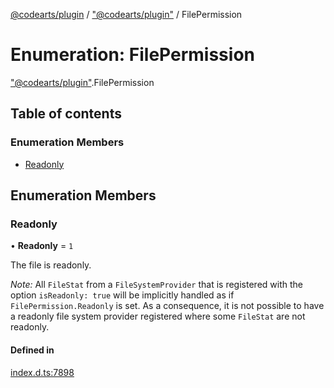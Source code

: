 [@codearts/plugin](../README.md) / ["@codearts/plugin"](../modules/_codearts_plugin_.md) / FilePermission

# Enumeration: FilePermission

["@codearts/plugin"](../modules/_codearts_plugin_.md).FilePermission

## Table of contents

### Enumeration Members

- [Readonly](codearts_plugin_.FilePermission.md#readonly)

## Enumeration Members

### Readonly

• **Readonly** = ``1``

The file is readonly.

*Note:* All `FileStat` from a `FileSystemProvider` that is registered with
the option `isReadonly: true` will be implicitly handled as if `FilePermission.Readonly`
is set. As a consequence, it is not possible to have a readonly file system provider
registered where some `FileStat` are not readonly.

#### Defined in

[index.d.ts:7898](https://github.com/xyz-fish/cloudide-plugin-api/blob/9927cd6/index.d.ts#L7898)
